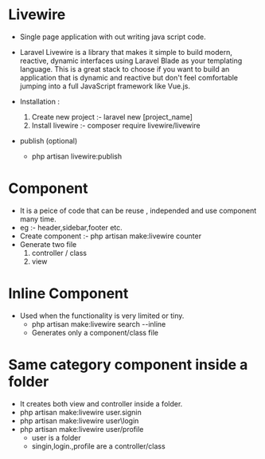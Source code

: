 # Livewire

- Single page application with out writing java script code.
- Laravel Livewire is a library that makes it simple to build modern, reactive, dynamic interfaces using Laravel Blade as your templating language. This is a great stack to choose if you want to build an application that is dynamic and reactive but don't feel comfortable jumping into a full JavaScript framework like Vue.js.

- Installation :
  1.  Create new project :- laravel new [project_name]
  2.  Install livewire :- composer require livewire/livewire
- publish (optional)
  - php artisan livewire:publish

# Component

- It is a peice of code that can be reuse , independed and use component many time.
- eg :- header,sidebar,footer etc.
- Create component :- php artisan make:livewire counter
- Generate two file
  1. controller / class
  2. view

# Inline Component

- Used when the functionality is very limited or tiny.
  - php artisan make:livewire search --inline
  - Generates only a component/class file

# Same category component inside a folder

- It creates both view and controller inside a folder.
- php artisan make:livewire user.signin
- php artisan make:livewire user\\login
- php artisan make:livewire user/profile
  - user is a folder
  - singin,login.,profile are a controller/class
